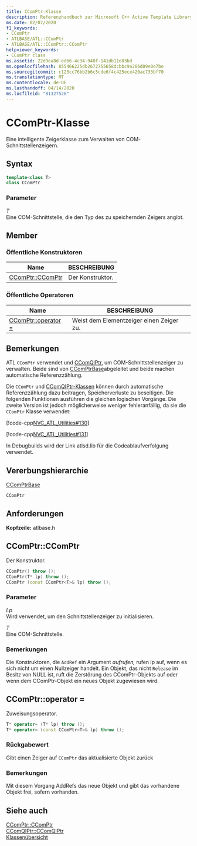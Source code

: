 ```yaml
---
title: CComPtr-Klasse
description: Referenzhandbuch zur Microsoft C++ Active Template Library (ATL)-Klasse CComPtr.
ms.date: 02/07/2020
f1_keywords:
- CComPtr
- ATLBASE/ATL::CComPtr
- ATLBASE/ATL::CComPtr::CComPtr
helpviewer_keywords:
- CComPtr class
ms.assetid: 22d9ea8d-ed66-4c34-940f-141db11e83bd
ms.openlocfilehash: 855466225db2672755658dcbbc9a266d09e0e7be
ms.sourcegitcommit: c123cc76bb2b6c5cde6f4c425ece420ac733bf70
ms.translationtype: MT
ms.contentlocale: de-DE
ms.lasthandoff: 04/14/2020
ms.locfileid: "81327528"
---
```

# <a name="ccomptr-class"></a>CComPtr-Klasse

Eine intelligente Zeigerklasse zum Verwalten von COM-Schnittstellenzeigern.

## <a name="syntax"></a>Syntax

```cpp
template<class T>
class CComPtr
```

### <a name="parameters"></a>Parameter

*T*<br/>
Eine COM-Schnittstelle, die den Typ des zu speichernden Zeigers angibt.

## <a name="members"></a>Member

### <a name="public-constructors"></a>Öffentliche Konstruktoren

|Name|BESCHREIBUNG|
|----------|-----------------|
|[CComPtr::CComPtr](#ccomptr)|Der Konstruktor.|

### <a name="public-operators"></a>Öffentliche Operatoren

|Name|BESCHREIBUNG|
|----------|-----------------|
|[CComPtr::operator =](#operator_eq)|Weist dem Elementzeiger einen Zeiger zu.|

## <a name="remarks"></a>Bemerkungen

ATL `CComPtr` verwendet und [CComQIPtr,](../../atl/reference/ccomqiptr-class.md) um COM-Schnittstellenzeiger zu verwalten. Beide sind von [CComPtrBase](../../atl/reference/ccomptrbase-class.md)abgeleitet und beide machen automatische Referenzzählung.

Die `CComPtr` und [CComQIPtr-Klassen](../../atl/reference/ccomqiptr-class.md) können durch automatische Referenzzählung dazu beitragen, Speicherverluste zu beseitigen.  Die folgenden Funktionen ausführen die gleichen logischen Vorgänge. Die zweite Version ist jedoch möglicherweise weniger fehleranfällig, da sie die `CComPtr` Klasse verwendet:

[!code-cpp[NVC_ATL_Utilities#130](../../atl/codesnippet/cpp/ccomptr-class_1.cpp)]

[!code-cpp[NVC_ATL_Utilities#131](../../atl/codesnippet/cpp/ccomptr-class_2.cpp)]

In Debugbuilds wird der Link atlsd.lib für die Codeablaufverfolgung verwendet.

## <a name="inheritance-hierarchy"></a>Vererbungshierarchie

[CComPtrBase](../../atl/reference/ccomptrbase-class.md)

`CComPtr`

## <a name="requirements"></a>Anforderungen

**Kopfzeile:** atlbase.h

## <a name="ccomptrccomptr"></a><a name="ccomptr"></a>CComPtr::CComPtr

Der Konstruktor.

```cpp
CComPtr() throw ();
CComPtr(T* lp) throw ();
CComPtr (const CComPtr<T>& lp) throw ();
```

### <a name="parameters"></a>Parameter

*Lp*<br/>
Wird verwendet, um den Schnittstellenzeiger zu initialisieren.

*T*<br/>
Eine COM-Schnittstelle.

### <a name="remarks"></a>Bemerkungen

Die Konstruktoren, die `AddRef` ein Argument *aufrufen,* rufen lp auf, wenn es sich nicht um einen Nullzeiger handelt. Ein Objekt, das nicht `Release` im Besitz von NULL ist, ruft die Zerstörung des CComPtr-Objekts auf oder wenn dem CComPtr-Objekt ein neues Objekt zugewiesen wird.

## <a name="ccomptroperator-"></a><a name="operator_eq"></a>CComPtr::operator =

Zuweisungsoperator.

```cpp
T* operator= (T* lp) throw ();
T* operator= (const CComPtr<T>& lp) throw ();
```

### <a name="return-value"></a>Rückgabewert

Gibt einen Zeiger auf `CComPtr` das aktualisierte Objekt zurück

### <a name="remarks"></a>Bemerkungen

Mit diesem Vorgang AddRefs das neue Objekt und gibt das vorhandene Objekt frei, sofern vorhanden.

## <a name="see-also"></a>Siehe auch

[CComPtr::CComPtr](#ccomptr)<br/>
[CComQIPtr::CComQIPtr](../../atl/reference/ccomqiptr-class.md#ccomqiptr)<br/>
[Klassenübersicht](../../atl/atl-class-overview.md)
